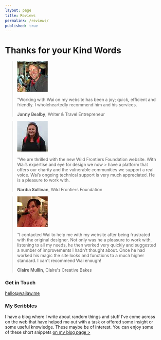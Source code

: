 ```yaml
---
layout: page
title: Reviews
permalink: /reviews/
published: true
---
```


# Thanks for your Kind Words

> ![Jonny Bealby](/images/testimonial-pics/jonny.jpg "Jonny Bealby")
>
> "Working with Wai on my website has been a joy; quick, efficient and friendly. I wholeheartedly recommend him and his services.
>
> __Jonny Bealby__, Writer & Travel Entrepreneur

> ![Nardia Sullivan](/images/testimonial-pics/nardia-wff.jpg "Nardia Sullivan")
>
> "We are thrilled with the new Wild Frontiers Foundation website. With Wai’s expertise and eye for design we now > have a platform that offers our charity and the vulnerable communities we support a real voice. Wai’s ongoing 
> technical support is very much appreciated. He is a pleasure to work with.
>
> __Nardia Sullivan__, Wild Frontiers Foundation

> ![Claire Mullin](/images/testimonial-pics/claire.jpg "Claire Mullin")
>
> "I contacted Wai to help me with my website after being frustrated with the original designer. Not only was he a pleasure to work with, listening to all my needs, he then worked very quickly and suggested a 
> number of improvements I hadn't thought about. Once he had worked his magic the site looks and functions to a much higher standard. I can't recommend Wai enough!
>
> __Claire Mullin__, Claire's Creative Bakes


### Get in Touch
[hello@wailaw.me](mailto:hello@wailaw.me)

### My Scribbles
I have a blog where I write about random things and stuff I've come across on the web that have helped me out with a task or offered some insight or some useful knowledge. These maybe be of interest. You can enjoy some of these short snippets [on my blog page >](https://w-a-i-l-a-w-8.github.io/)